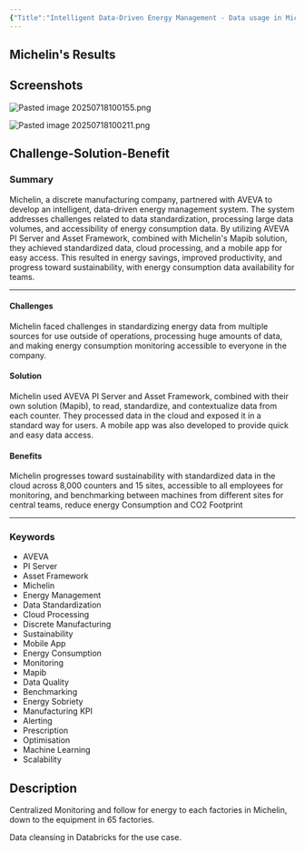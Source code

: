 ```yaml
---
{"Title":"Intelligent Data-Driven Energy Management - Data usage in Michelin's energy project","Year":2024,"Industry":"Discrete Manufacturing","URL":"https://www.aveva.com/en/perspectives/presentations/2024/intelligent-data-driven-energy-management--data-usage-in-michelin-s-energy-project/","PDF":"https://cdn.mediavalet.com/eunl/content/HClDWOsbqEmdShqTb8k6iw/owMWbYkU4kiKyG0iSf2NuA/Original/Intelligent%20Data-Driven%20Energy%20Management%3A%20Data%20usage%20in%20Michelin%27s%20energy%20project.pdf","Company":"Michelin","Keywords":[null],"dg-publish":true,"permalink":"/aveva/customer-stories/2024/2024-michelin-intelligent-data-driven-energy-management-data-usage-in-michelin-s-energy-project/","dgPassFrontmatter":true}
---
```


## Michelin's Results

## Screenshots
<!--⚠️Imgur upload failed, check dev console-->
![Pasted image 20250718100155.png](/img/user/07%20-%20Support/Attachments/Pasted%20image%2020250718100155.png)
<!--⚠️Imgur upload failed, check dev console-->
![Pasted image 20250718100211.png](/img/user/07%20-%20Support/Attachments/Pasted%20image%2020250718100211.png)

## Challenge-Solution-Benefit
### Summary
Michelin, a discrete manufacturing company, partnered with AVEVA to develop an intelligent, data-driven energy management system. The system addresses challenges related to data standardization, processing large data volumes, and accessibility of energy consumption data. By utilizing AVEVA PI Server and Asset Framework, combined with Michelin's Mapib solution, they achieved standardized data, cloud processing, and a mobile app for easy access. This resulted in energy savings, improved productivity, and progress toward sustainability, with energy consumption data availability for teams.

---
#### Challenges
Michelin faced challenges in standardizing energy data from multiple sources for use outside of operations, processing huge amounts of data, and making energy consumption monitoring accessible to everyone in the company.

#### Solution
Michelin used AVEVA PI Server and Asset Framework, combined with their own solution (Mapib), to read, standardize, and contextualize data from each counter. They processed data in the cloud and exposed it in a standard way for users. A mobile app was also developed to provide quick and easy data access.

#### Benefits
Michelin progresses toward sustainability with standardized data in the cloud across 8,000 counters and 15 sites, accessible to all employees for monitoring, and benchmarking between machines from different sites for central teams, reduce energy Consumption and CO2 Footprint

---
### Keywords
- AVEVA
- PI Server
- Asset Framework
- Michelin
- Energy Management
- Data Standardization
- Cloud Processing
- Discrete Manufacturing
- Sustainability
- Mobile App
- Energy Consumption
- Monitoring
- Mapib
- Data Quality
- Benchmarking
- Energy Sobriety
- Manufacturing KPI
- Alerting
- Prescription
- Optimisation
- Machine Learning
- Scalability

## Description
Centralized Monitoring and follow for energy to each factories in Michelin, down to the equipment in 65 factories.

Data cleansing in Databricks for the use case.

